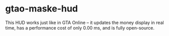 # gtao-maske-hud
This HUD works just like in GTA Online – it updates the money display in real time, has a performance cost of only 0.00 ms, and is fully open-source.
